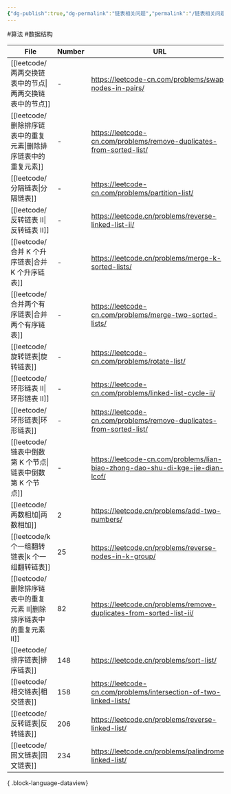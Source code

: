 ```yaml
---
{"dg-publish":true,"dg-permalink":"链表相关问题","permalink":"/链表相关问题/"}
---
```



#算法 #数据结构 

| File                                             | Number | URL                                                                            |
| ------------------------------------------------ | ------ | ------------------------------------------------------------------------------ |
| [[leetcode/两两交换链表中的节点\|两两交换链表中的节点]]           | \-     | https://leetcode-cn.com/problems/swap-nodes-in-pairs/                          |
| [[leetcode/删除排序链表中的重复元素\|删除排序链表中的重复元素]]       | \-     | https://leetcode-cn.com/problems/remove-duplicates-from-sorted-list/           |
| [[leetcode/分隔链表\|分隔链表]]                       | \-     | https://leetcode-cn.com/problems/partition-list/                               |
| [[leetcode/反转链表 II\|反转链表 II]]                 | \-     | https://leetcode.cn/problems/reverse-linked-list-ii/                           |
| [[leetcode/合并 K 个升序链表\|合并 K 个升序链表]]           | \-     | https://leetcode.cn/problems/merge-k-sorted-lists/                             |
| [[leetcode/合并两个有序链表\|合并两个有序链表]]               | \-     | https://leetcode-cn.com/problems/merge-two-sorted-lists/                       |
| [[leetcode/旋转链表\|旋转链表]]                       | \-     | https://leetcode-cn.com/problems/rotate-list/                                  |
| [[leetcode/环形链表 II\|环形链表 II]]                 | \-     | https://leetcode-cn.com/problems/linked-list-cycle-ii/                         |
| [[leetcode/环形链表\|环形链表]]                       | \-     | https://leetcode-cn.com/problems/remove-duplicates-from-sorted-list/           |
| [[leetcode/链表中倒数第 K 个节点\|链表中倒数第 K 个节点]]       | \-     | https://leetcode-cn.com/problems/lian-biao-zhong-dao-shu-di-kge-jie-dian-lcof/ |
| [[leetcode/两数相加\|两数相加]]                       | 2      | https://leetcode.cn/problems/add-two-numbers/                                  |
| [[leetcode/k 个一组翻转链表\|k 个一组翻转链表]]             | 25     | https://leetcode.cn/problems/reverse-nodes-in-k-group/                         |
| [[leetcode/删除排序链表中的重复元素 II\|删除排序链表中的重复元素 II]] | 82     | https://leetcode.cn/problems/remove-duplicates-from-sorted-list-ii/            |
| [[leetcode/排序链表\|排序链表]]                       | 148    | https://leetcode.cn/problems/sort-list/                                        |
| [[leetcode/相交链表\|相交链表]]                       | 158    | https://leetcode-cn.com/problems/intersection-of-two-linked-lists/             |
| [[leetcode/反转链表\|反转链表]]                       | 206    | https://leetcode.cn/problems/reverse-linked-list/                              |
| [[leetcode/回文链表\|回文链表]]                       | 234    | https://leetcode.cn/problems/palindrome-linked-list/                           |

{ .block-language-dataview}
